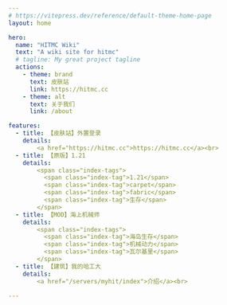 ```yaml
---
# https://vitepress.dev/reference/default-theme-home-page
layout: home

hero:
  name: "HITMC Wiki"
  text: "A wiki site for hitmc"
  # tagline: My great project tagline
  actions:
    - theme: brand
      text: 皮肤站
      link: https://hitmc.cc
    - theme: alt
      text: 关于我们
      link: /about

features:
  - title: 【皮肤站】外置登录
    details:
        <a href="https://hitmc.cc">https://hitmc.cc</a><br>
  - title: 【原版】1.21
    details:
        <span class="index-tags">
          <span class="index-tag">1.21</span>
          <span class="index-tag">carpet</span>
          <span class="index-tag">fabric</span>
          <span class="index-tag">生存</span>
        </span>
  - title: 【MOD】海上机械师
    details:
        <span class="index-tags">
          <span class="index-tag">海岛生存</span>
          <span class="index-tag">机械动力</span>
          <span class="index-tag">瓦尔基里</span>
        </span>
  - title: 【建筑】我的哈工大
    details:
        <a href="/servers/myhit/index">介绍</a><br>

---
```


<style>
  .index-tags {
      margin: 0;
      margin-bottom: 0.5em;
      font-size: 0;
  }
  .index-tag {
    background-color: white;
    padding: 4px 8px;
    margin-right: 4px;
    border-radius: 4px;
    border: 1px solid #eaeaea;
    font-size: 12px;
    line-height: 12px;
    /* width: fit-content; */
    display: inline-block;
  }
</style>
